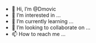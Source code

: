 - 👋 Hi, I’m @Dmovic
- 👀 I’m interested in ...
- 🌱 I’m currently learning ...
- 💞️ I’m looking to collaborate on ...
- 📫 How to reach me ...

<!---
Dmovic/Dmovic is a ✨ special ✨ repository because its `README.md` (this file) appears on your GitHub profile.
You can click the Preview link to take a look at your changes.
--->
